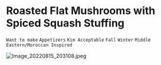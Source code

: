 # Roasted Flat Mushrooms with Spiced Squash Stuffing

`Want to make` `Appetizers` `Kim Acceptable` `Fall` `Winter` `Middle Eastern/Moroccan Inspired`

![Image_20220815_203108.jpeg](image/Image_20220815_203108.jpeg)
